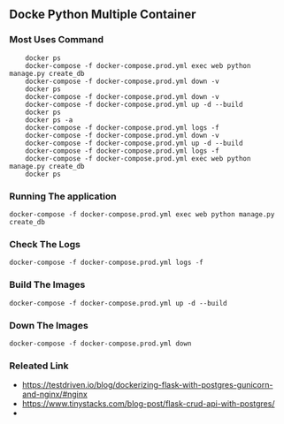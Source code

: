 ## Docke Python Multiple Container  
 
### Most Uses Command       
  
```
    docker ps 
    docker-compose -f docker-compose.prod.yml exec web python manage.py create_db    
    docker-compose -f docker-compose.prod.yml down -v   
    docker ps
    docker-compose -f docker-compose.prod.yml down -v 
    docker-compose -f docker-compose.prod.yml up -d --build 
    docker ps 
    docker ps -a
    docker-compose -f docker-compose.prod.yml logs -f
    docker-compose -f docker-compose.prod.yml down -v
    docker-compose -f docker-compose.prod.yml up -d --build
    docker-compose -f docker-compose.prod.yml logs -f
    docker-compose -f docker-compose.prod.yml exec web python manage.py create_db
    docker ps
  ```

### Running The application  

  ```shell
  docker-compose -f docker-compose.prod.yml exec web python manage.py create_db
  ```
  
### Check The Logs 

  ```shell
  docker-compose -f docker-compose.prod.yml logs -f
  ```
  
### Build The Images
  ```shell
  docker-compose -f docker-compose.prod.yml up -d --build
  ```

### Down The Images
  ```shell
  docker-compose -f docker-compose.prod.yml down 
  ```
### Releated Link

* https://testdriven.io/blog/dockerizing-flask-with-postgres-gunicorn-and-nginx/#nginx
* https://www.tinystacks.com/blog-post/flask-crud-api-with-postgres/
* 
